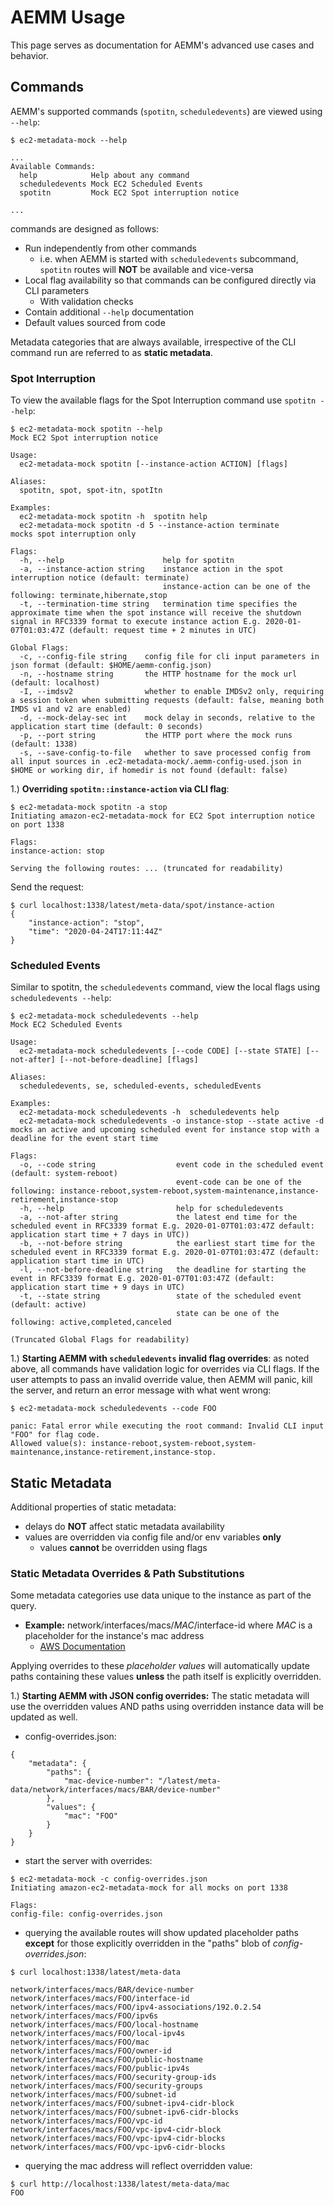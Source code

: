# AEMM Usage
This page serves as documentation for AEMM's advanced use cases and behavior.


## Commands
AEMM's supported commands (`spotitn`, `scheduledevents`) are viewed using `--help`:
```
$ ec2-metadata-mock --help

...
Available Commands:
  help            Help about any command
  scheduledevents Mock EC2 Scheduled Events
  spotitn         Mock EC2 Spot interruption notice

...
```
commands are designed as follows:
* Run independently from other commands
  * i.e. when AEMM is started with `scheduledevents` subcommand, `spotitn` routes will **NOT** be available and vice-versa 
* Local flag availability so that commands can be configured directly via CLI parameters
    * With validation checks
* Contain additional `--help` documentation
* Default values sourced from code

Metadata categories that are always available, irrespective of the CLI command run are referred to as **static metadata**.

### Spot Interruption
To view the available flags for the Spot Interruption command use `spotitn --help`:
```
$ ec2-metadata-mock spotitn --help
Mock EC2 Spot interruption notice

Usage:
  ec2-metadata-mock spotitn [--instance-action ACTION] [flags]

Aliases:
  spotitn, spot, spot-itn, spotItn

Examples:
  ec2-metadata-mock spotitn -h 	spotitn help
  ec2-metadata-mock spotitn -d 5 --instance-action terminate		mocks spot interruption only

Flags:
  -h, --help                      help for spotitn
  -a, --instance-action string    instance action in the spot interruption notice (default: terminate)
                                  instance-action can be one of the following: terminate,hibernate,stop
  -t, --termination-time string   termination time specifies the approximate time when the spot instance will receive the shutdown signal in RFC3339 format to execute instance action E.g. 2020-01-07T01:03:47Z (default: request time + 2 minutes in UTC)

Global Flags:
  -c, --config-file string    config file for cli input parameters in json format (default: $HOME/aemm-config.json)
  -n, --hostname string       the HTTP hostname for the mock url (default: localhost)
  -I, --imdsv2                whether to enable IMDSv2 only, requiring a session token when submitting requests (default: false, meaning both IMDS v1 and v2 are enabled)
  -d, --mock-delay-sec int    mock delay in seconds, relative to the application start time (default: 0 seconds)
  -p, --port string           the HTTP port where the mock runs (default: 1338)
  -s, --save-config-to-file   whether to save processed config from all input sources in .ec2-metadata-mock/.aemm-config-used.json in $HOME or working dir, if homedir is not found (default: false)
```

1.) **Overriding `spotitn::instance-action` via CLI flag**:

```
$ ec2-metadata-mock spotitn -a stop
Initiating amazon-ec2-metadata-mock for EC2 Spot interruption notice on port 1338

Flags:
instance-action: stop

Serving the following routes: ... (truncated for readability)
```

Send the request:
```
$ curl localhost:1338/latest/meta-data/spot/instance-action
{
	"instance-action": "stop",
	"time": "2020-04-24T17:11:44Z"
}
```

### Scheduled Events
Similar to spotitn, the `scheduledevents` command, view the local flags using `scheduledevents --help`:

```
$ ec2-metadata-mock scheduledevents --help
Mock EC2 Scheduled Events

Usage:
  ec2-metadata-mock scheduledevents [--code CODE] [--state STATE] [--not-after] [--not-before-deadline] [flags]

Aliases:
  scheduledevents, se, scheduled-events, scheduledEvents

Examples:
  ec2-metadata-mock scheduledevents -h 	scheduledevents help
  ec2-metadata-mock scheduledevents -o instance-stop --state active -d		mocks an active and upcoming scheduled event for instance stop with a deadline for the event start time

Flags:
  -o, --code string                  event code in the scheduled event (default: system-reboot)
                                     event-code can be one of the following: instance-reboot,system-reboot,system-maintenance,instance-retirement,instance-stop
  -h, --help                         help for scheduledevents
  -a, --not-after string             the latest end time for the scheduled event in RFC3339 format E.g. 2020-01-07T01:03:47Z default: application start time + 7 days in UTC))
  -b, --not-before string            the earliest start time for the scheduled event in RFC3339 format E.g. 2020-01-07T01:03:47Z (default: application start time in UTC)
  -l, --not-before-deadline string   the deadline for starting the event in RFC3339 format E.g. 2020-01-07T01:03:47Z (default: application start time + 9 days in UTC)
  -t, --state string                 state of the scheduled event (default: active)
                                     state can be one of the following: active,completed,canceled

(Truncated Global Flags for readability)
```

1.) **Starting AEMM with `scheduledevents` invalid flag overrides**: as noted above, all commands have validation logic for overrides via CLI flags. If the user attempts to pass an invalid override value, then AEMM will panic, kill the server, and return an error message with what went wrong:

```
$ ec2-metadata-mock scheduledevents --code FOO

panic: Fatal error while executing the root command: Invalid CLI input "FOO" for flag code. 
Allowed value(s): instance-reboot,system-reboot,system-maintenance,instance-retirement,instance-stop.
```

## Static Metadata
Additional properties of static metadata:
* delays do **NOT** affect static metadata availability
* values are overridden via config file and/or env variables **only**
  * values **cannot** be overridden using flags


### Static Metadata Overrides & Path Substitutions
Some metadata categories use data unique to the instance as part of the query.
* **Example:**  network/interfaces/macs/*MAC*/interface-id where *MAC* is a placeholder for the instance's mac address
  * [AWS Documentation](https://docs.aws.amazon.com/AWSEC2/latest/UserGuide/instancedata-data-categories.html)

Applying overrides to these *placeholder values* will automatically update paths containing these values **unless** the path itself is explicitly overridden.

1.) **Starting AEMM with JSON config overrides:** The static metadata will use the overridden values AND paths using overridden instance data will be updated as well.

* config-overrides.json:

```
{
    "metadata": {
        "paths": {
            "mac-device-number": "/latest/meta-data/network/interfaces/macs/BAR/device-number"
        },
        "values": {
            "mac": "FOO"
        }
    }
}

```

* start the server with overrides:

```
$ ec2-metadata-mock -c config-overrides.json
Initiating amazon-ec2-metadata-mock for all mocks on port 1338

Flags:
config-file: config-overrides.json
```

* querying the available routes will show updated placeholder paths **except** for those explicitly overridden in the "paths" blob of *config-overrides.json*:

```
$ curl localhost:1338/latest/meta-data

network/interfaces/macs/BAR/device-number
network/interfaces/macs/FOO/interface-id
network/interfaces/macs/FOO/ipv4-associations/192.0.2.54
network/interfaces/macs/FOO/ipv6s
network/interfaces/macs/FOO/local-hostname
network/interfaces/macs/FOO/local-ipv4s
network/interfaces/macs/FOO/mac
network/interfaces/macs/FOO/owner-id
network/interfaces/macs/FOO/public-hostname
network/interfaces/macs/FOO/public-ipv4s
network/interfaces/macs/FOO/security-group-ids
network/interfaces/macs/FOO/security-groups
network/interfaces/macs/FOO/subnet-id
network/interfaces/macs/FOO/subnet-ipv4-cidr-block
network/interfaces/macs/FOO/subnet-ipv6-cidr-blocks
network/interfaces/macs/FOO/vpc-id
network/interfaces/macs/FOO/vpc-ipv4-cidr-block
network/interfaces/macs/FOO/vpc-ipv4-cidr-blocks
network/interfaces/macs/FOO/vpc-ipv6-cidr-blocks
```

* querying the mac address will reflect overridden value:

```
$ curl http://localhost:1338/latest/meta-data/mac
FOO
```